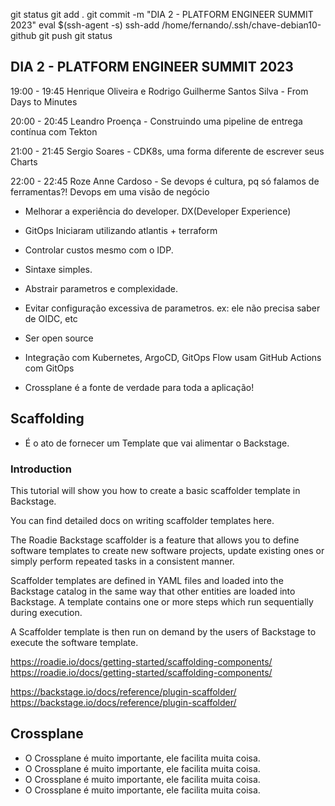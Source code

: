 

git status
git add .
git commit -m "DIA 2 - PLATFORM ENGINEER SUMMIT 2023"
eval $(ssh-agent -s)
ssh-add /home/fernando/.ssh/chave-debian10-github
git push
git status



##  DIA 2 - PLATFORM ENGINEER SUMMIT 2023

19:00 - 19:45
Henrique Oliveira e Rodrigo Guilherme Santos Silva - From Days to Minutes

20:00 - 20:45
Leandro Proença - Construindo uma pipeline de entrega contínua com Tekton

21:00 - 21:45
Sergio Soares - CDK8s, uma forma diferente de escrever seus Charts

22:00 - 22:45
Roze Anne Cardoso - Se devops é cultura, pq só falamos de ferramentas?! Devops em uma visão de negócio









- Melhorar a experiência do developer.
DX(Developer Experience)


- GitOps
Iniciaram utilizando
atlantis + terraform


- Controlar custos mesmo com o IDP.


- Sintaxe simples.

- Abstrair parametros e complexidade.

- Evitar configuração excessiva de parametros.
ex:
ele não precisa saber de OIDC, etc

- Ser open source

- Integração com Kubernetes, ArgoCD, GitOps Flow
usam GitHub Actions com GitOps



- Crossplane é a fonte de verdade para toda a aplicação!





## Scaffolding 

- É o ato de fornecer um Template que vai alimentar o Backstage.

### Introduction

This tutorial will show you how to create a basic scaffolder template in Backstage.

You can find detailed docs on writing scaffolder templates here.

The Roadie Backstage scaffolder is a feature that allows you to define software templates to create new software projects, update existing ones or simply perform repeated tasks in a consistent manner.

Scaffolder templates are defined in YAML files and loaded into the Backstage catalog in the same way that other entities are loaded into Backstage. A template contains one or more steps which run sequentially during execution.

A Scaffolder template is then run on demand by the users of Backstage to execute the software template.


https://roadie.io/docs/getting-started/scaffolding-components/
<https://roadie.io/docs/getting-started/scaffolding-components/>


https://backstage.io/docs/reference/plugin-scaffolder/
<https://backstage.io/docs/reference/plugin-scaffolder/>










## Crossplane

- O Crossplane é muito importante, ele facilita muita coisa.
- O Crossplane é muito importante, ele facilita muita coisa.
- O Crossplane é muito importante, ele facilita muita coisa.
- O Crossplane é muito importante, ele facilita muita coisa.